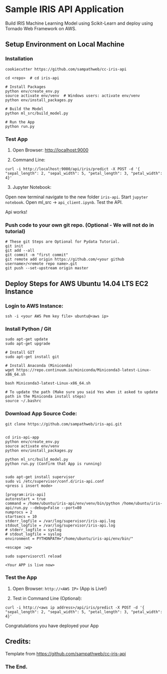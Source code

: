 # Sample IRIS API Application

Build IRIS Machine Learning Model using Scikit-Learn and deploy using Tornado Web Framework on AWS.

## Setup Environment on Local Machine

### Installation

```
cookiecutter https://github.com/sampathweb/cc-iris-api

cd <repo>  # cd iris-api

# Install Packages
python env/create_env.py
source activate env/venv  # Windows users: activate env/venv
python env/install_packages.py

# Build the Model
python ml_src/build_model.py

# Run the App
python run.py
````

### Test App


1. Open Browser:  [http://localhost:9000](http://localhost:9000)

2. Command Line:

```
curl -i http://localhost:9000/api/iris/predict -X POST -d '{ "sepal_length": 2, "sepal_width": 5, "petal_length": 3, "petal_width": 4}'
```

3. Jupyter Notebook:

Open new terminal navigate to the new folder `iris-api`.  Start `jupyter notebook`. Open ml_src -> `api_client.ipynb`.  Test the API.

Api works!

### Push code to your own git repo.  (Optional - We will not do in tutorial)


```
# These git Steps are Optional for Pydata Tutorial.
git init
git add --all
git commit -m "first commit"
git remote add origin https://github.com/<your github username>/<remote repo name>.git
git push --set-upstream origin master

```


## Deploy Steps for AWS Ubuntu 14.04 LTS EC2 Instance

### Login to AWS Instance:

`ssh -i <your AWS Pem key file> ubuntu@<aws ip>`


### Install Python / Git

```
sudo apt-get update
sudo apt-get upgrade

# Install GIT
sudo apt-get install git

# Install Anaconda (Miniconda)
wget https://repo.continuum.io/miniconda/Miniconda3-latest-Linux-x86_64.sh

bash Miniconda3-latest-Linux-x86_64.sh

# To update the path (Make sure you said Yes when it asked to update path in the Miniconda install steps)
source ~/.bashrc
```

### Download App Source Code:

```
git clone https://github.com/sampathweb/iris-api.git


cd iris-api-app
python env/create_env.py
source activate env/venv
python env/install_packages.py

python ml_src/build_model.py
python run.py (Confirm that App is running)


sudo apt-get install supervisor
sudo vi /etc/supervisor/conf.d/iris-api.conf
<press i insert mode>

[program:iris-api]
autorestart = true
command = /home/ubuntu/iris-api/env/venv/bin/python /home/ubuntu/iris-api/run.py --debug=False --port=80
numprocs = 2
startsecs = 10
stderr_logfile = /var/log/supervisor/iris-api.log
stdout_logfile = /var/log/supervisor/iris-api.log
# stderr_logfile = syslog
# stdout_logfile = syslog
environment = PYTHONPATH="/home/ubuntu/iris-api/env/bin/"

<escape :wq>

sudo supervisorctl reload

<Your APP is live now>
```

### Test the App

1. Open Browser:  `http://<AWS IP>` (App is Live!)

2. Test in Command Line (Optional):

```
curl -i http://<aws ip address>/api/iris/predict -X POST -d '{ "sepal_length": 2, "sepal_width": 5, "petal_length": 3, "petal_width": 4}'
```

Congratulations you have deployed your App

## Credits:

Template from https://github.com/sampathweb/cc-iris-api


### The End.